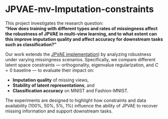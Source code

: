 # JPVAE-mv-Imputation-constraints
  
This project investigates the research question:  
**“How does training with different types and rates of missingness affect the robustness of JPVAE in multi-view learning, and to what extent can this improve imputation quality and affect accuracy for downstream tasks such as classification?”**

Our work extends the [JPVAE implementation](https://github.com/eso28599/JPVAE/blob/master/README.md)) by analyzing robustness under varying missingness scenarios. Specifically, we compare different latent space constraints — orthogonality, eigenvalue regularization, and $C=0$ baseline — to evaluate their impact on:  
- **Imputation quality** of missing views,  
- **Stability of latent representations**, and  
- **Classification accuracy** on MNIST and Fashion-MNIST.  

The experiments are designed to highlight how constraints and data availability (100%, 50%, 5%, 1%) influence the ability of JPVAE to recover missing information and support downstream tasks.  
